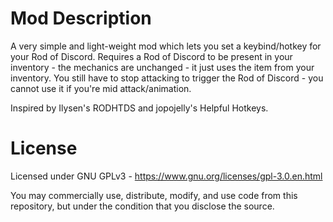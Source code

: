 ﻿# Mod Description

A very simple and light-weight mod which lets you set a keybind/hotkey for your Rod of Discord.
Requires a Rod of Discord to be present in your inventory - the mechanics are unchanged - it just uses the item from your inventory.
You still have to stop attacking to trigger the Rod of Discord - you cannot use it if you're mid attack/animation.

Inspired by Ilysen's RODHTDS and jopojelly's Helpful Hotkeys.

# License

Licensed under GNU GPLv3 - https://www.gnu.org/licenses/gpl-3.0.en.html

You may commercially use, distribute, modify, and use code from this repository, but under the condition that you disclose the source.
